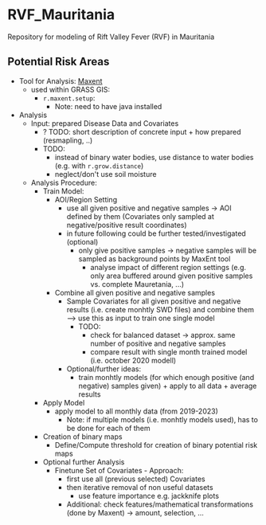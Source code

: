 # RVF_Mauritania
Repository for modeling of Rift Valley Fever (RVF) in Mauritania

## Potential Risk Areas
- Tool for Analysis: [Maxent](https://biodiversityinformatics.amnh.org/open_source/maxent/)
  - used within GRASS GIS: 
    - `r.maxent.setup`:
      - Note: need to have java installed
- Analysis
  - Input: prepared Disease Data and Covariates
    - ? TODO: short description of concrete input + how prepared (resmapling, ..)
    - TODO:
      - instead of binary water bodies, use distance to water bodies (e.g. with `r.grow.distance`)
      - neglect/don't use soil moisture
  - Analysis Procedure:
    - Train Model:
      - AOI/Region Setting
        - use all given positive and negative samples -> AOI defined by them (Covariates only sampled at negative/positive result coordinates)
        - in future following could be further tested/investigated (optional)
          - only give positive samples -> negative samples will be sampled as background points by MaxEnt tool
            - analyse impact of different region settings (e.g. only area buffered around given positive samples vs. complete Mauretania, ...)
      - Combine all given positive and negative samples
        - Sample Covariates for all given positive and negative results (i.e. create monhtly SWD files) and combine them --> use this as input to train one single model
          - TODO:
            - check for balanced dataset -> approx. same number of positive and negative samples
            - compare result with single month trained model (i.e. october 2020 modell)
        - Optional/further ideas:
          - train monhtly models (for which enough positive (and negative) samples given) + apply to all data + average results
    - Apply Model
      - apply model to all monthly data (from 2019-2023)
        - Note: if multiple models (i.e. monhtly models used), has to be done for each of them
    - Creation of binary maps
      - Define/Compute threshold for creation of binary potential risk maps
    - Optional further Analysis
      - Finetune Set of Covariates - Approach:
        - first use all (previous selected) Covariates
        - then iterative removal of non useful datasets
          - use feature importance e.g. jackknife plots
        - Additional: check features/mathematical transformations (done by Maxent) -> amount, selection, ...
